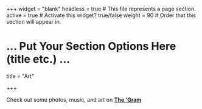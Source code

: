 +++
widget = "blank"
headless = true  # This file represents a page section.
active = true  # Activate this widget? true/false
weight = 90  # Order that this section will appear in.
# ... Put Your Section Options Here (title etc.) ...
title = "Art"


+++

Check out some photos, music, and art on [**The 'Gram**](https://www.instagram.com/stj_stj_stj/)
